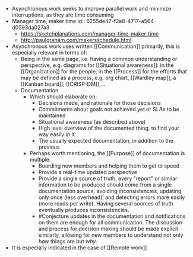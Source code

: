 - Asynchronous work seeks to improve parallel work and minimize interruptions, as they are time consuming
- Manager time, maker time
  id:: 6255de47-f2a8-4717-a564-d0593da027a3
	- https://sketchplanations.com/manager-time-maker-time
	- http://paulgraham.com/makersschedule.html
- Asynchronous work uses written [[Communication]] primarily, this is especially relevant in terms of:
	- Being in the same page, i.e. having a common understanding or perspective, e.g. diagrams for [[Situational awareness]]: in the [[Organization]] for the people, in the [[Process]] for the efforts that may be defined as a process, e.g. org chart, [[Wardley map]], a [[Kanban board]], [[CRISP-DM]],...
	- Documentation
		- Which should elaborate on:
			- Decisions made, and rationale for those decisions
			- Commitments about goals not achieved yet or SLAs to be maintained
			- Situational awareness (as described above)
			- High level overview of the documented thing, to find your way easily in it
			- The usually expected documentation, in addition to the previous
		- Perhaps worth mentioning, the [[Purpose]] of documentation is multiple:
			- Boarding new members and helping them to get to speed
			- Provide a real-time updated perspective
			- Provide a single source of truth, every "report" or similar information to be produced should come from a single documentation source, avoiding inconsistencies, updating only once (less overhead), and detecting errors more easily (more reads per write). Having several sources of truth eventually produces inconsistencies.
			- #Conjecture updates in the documentation and notifications on them are enough for all communication. The discussion and process for decision making should be made explicit similarly, allowing for new members to understand not only _how_ things are but _why_.
- It is especially indicated in the case of [[Remote work]]